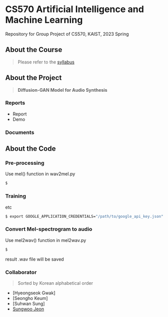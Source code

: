 # CS570 Artificial Intelligence and Machine Learning
Repository for Group Project of CS570, KAIST, 2023 Spring

## About the Course

> Please refer to the [syllabus](https://cais.kaist.ac.kr/syllabusInfo?year=2023&term=1&subject_no=36.570&lecture_class=&dept_id=4421)

## About the Project

>  **Diffusion-GAN Model for Audio Synthesis**

### Reports
* Report
* Demo

### Documents

## About the Code


### Pre-processing
Use mel() function in wav2mel.py
```bash
$ 
```

### Training
etc
```bash
$ export GOOGLE_APPLICATION_CREDENTIALS="/path/to/google_api_key.json"
```

### Convert Mel-spectrogram to audio
Use mel2wav() function in mel2wav.py
```bash
$ 
```
result .wav file will be saved

### Collaborator
> Sorted by Korean alphabetical order
* [Hyeongseok Gwak]
* [Seongho Keum]
* [Suhwan Sung]
* [Sungwoo Jeon](https://github.com/marunero)


